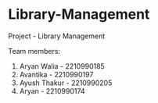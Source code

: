 # Library-Management
Project - Library Management

Team members:
1. Aryan Walia  - 2210990185
2. Avantika     - 2210990197
3. Ayush Thakur - 2210990205
4. Aryan        - 2210990174
